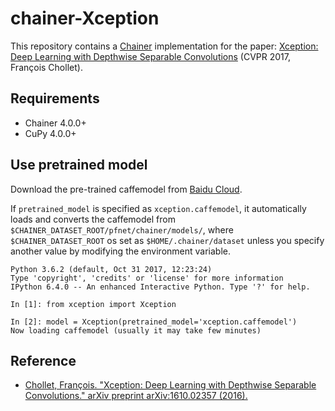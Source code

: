 # chainer-Xception

This repository contains a [Chainer](https://chainer.org/) implementation for the paper: [Xception: Deep Learning with Depthwise Separable Convolutions](https://arxiv.org/abs/1610.02357) (CVPR 2017, François Chollet).

## Requirements

- Chainer 4.0.0+
- CuPy 4.0.0+

## Use pretrained model

Download the pre-trained caffemodel from [Baidu Cloud](https://pan.baidu.com/s/1gfiTShd). 

If `pretrained_model` is specified as `xception.caffemodel`, it automatically loads and converts the caffemodel from `$CHAINER_DATASET_ROOT/pfnet/chainer/models/`, where `$CHAINER_DATASET_ROOT` os set as `$HOME/.chainer/dataset` unless you specify another value by modifying the environment variable.

``` python-console
Python 3.6.2 (default, Oct 31 2017, 12:23:24)
Type 'copyright', 'credits' or 'license' for more information
IPython 6.4.0 -- An enhanced Interactive Python. Type '?' for help.

In [1]: from xception import Xception

In [2]: model = Xception(pretrained_model='xception.caffemodel')
Now loading caffemodel (usually it may take few minutes)
```

## Reference

- [Chollet, François. "Xception: Deep Learning with Depthwise Separable Convolutions." arXiv preprint arXiv:1610.02357 (2016).](https://arxiv.org/abs/1610.02357)

